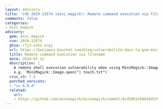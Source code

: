 ```yaml
---
layout: advisory
title: 'CVE-2019-13574 (mini_magick): Remote command execution via filename'
comments: false
categories:
- mini_magick
advisory:
  gem: mini_magick
  cve: 2019-13574
  ghsa: r7j3-vvh2-xrpj
  url: https://benjamin-bouchet.com/blog/vulnerabilite-dans-la-gem-mini_magick-version-4-9-4/
  title: Remote command execution via filename
  date: 2019-07-12
  description: |
    A remote shell execution vulnerability when using MiniMagick::Image.open with URL coming from unsanitized user input.
    e.g. `MiniMagick::Image.open("| touch.txt")`
  cvss_v3: 7.5
  patched_versions:
  - ">= 4.9.4"
  related:
    url:
    - https://github.com/minimagick/minimagick/commit/4cd5081e58810d3394d27a67219e8e4e0445d851
---
```

